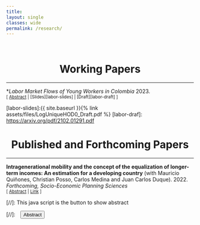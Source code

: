 ```yaml
---
title: 
layout: single
classes: wide
permalink: /research/
---
```

<br/> 

<!-- Google Tag Manager (noscript) -->
<noscript><iframe src="https://www.googletagmanager.com/ns.html?id=GTM-PNS829G"
height="0" width="0" style="display:none;visibility:hidden"></iframe></noscript>
<!-- End Google Tag Manager (noscript) -->

# <center> Working Papers </center>
- - -

**Labor Market Flows of Young Workers in Colombia* 2023.<br/>
<small>[ <a href="#/" onclick="visib('log0')">Abstract</a> | [Slides][labor-slides] | [Draft][labor-draft] ] </small>

<div id="log0" style="display: none; text-align: justify; line-height: 1.2" ><small>
Identifying the effect of policies focused on transitions towards formality of young adult
workers is important to understand the effectiveness of labor policy instruments. This
research article examines how payroll tax cuts affect labor market flows of young workers 
in Colombia through the analysis of the First Job Act (Law 1429 of 2010), which
encouraged hiring of workers under 28 years of age. I present a conceptual framework,
based on the on-the-job search model of Narita (2020), to explain channels through
which a payroll tax cuts affect labor transitions in developing economies. Then, I use
data from the Colombian National Labor Survey (Gran Encuesta Integrada de Hogares) to 
assess the effect of a reduction in payroll taxes, taking advantage of the age
specific eligibility cutoff (28 years of age or younger). The main result shows a positive
effect of 2,8 percentage points in fostering transitions into formal employment of workers 
between 20 and 28 years. The effect is larger for men in the same age group and
individuals with less school attainment. Finally, I present evidence of positive effects in
flows between other employment states as unemployment to self-employment and out
of labor force to formal employment. These results suggest that payroll tax reductions
have a positive effect on the flow of young workers into formal employment.
</small><br><br/></div>

[labor-slides]:{{ site.baseurl }}{% link assets/files/LogUniqueHOD0_Draft.pdf %}
[labor-draf]: https://arxiv.org/pdf/2102.01291.pdf

# <center> Published and Forthcoming Papers </center>
- - -

**Intragenerational mobility and the concept of the equalization of longer-term incomes: An estimation for a developing country** 
(with Mauricio Quiñones, Christian Posso, Carlos Medina and Juan Carlos Duque). 2022.
*Forthcoming, Socio-Economic Planning Sciences*
<br/>
<small>[ <a href="#/" onclick="visib('hpt')">Abstract</a> | [Link][intra-link] ] </small>

<div id="hpt" style="display: none; text-align: justify; line-height: 1.2" ><small>
This paper calculates the degree of intragenerational income mobility and carries out the decomposition of the influence of observable characteristics on income mobility. Using the concept of mobility as the equalization of longer-term incomes, we quantify the class of measures called the E index using administrative records for social security contributions of formally employed young adults in Colombia between 2010 and 2018. In addition, we use the Recentered Influence Function (RIF) decomposition method to extend its application to the E index and decompose the influence of observable characteristics on our estimates. Our findings indicate Colombia's mobility is disequalizing. We also show that female mobility is even more disequalizing than male mobility. Our decomposition shows that disequalizing mobility depends on employees' type of contract, economic sector, and location.
</small><br><br/></div>

[intra-link]: https://www.sciencedirect.com/science/article/abs/pii/S0038012122002646



[//]: This java script is the button to show abstract
<script>
 function visib(id) {
  var x = document.getElementById(id);
  if (x.style.display === "block") {
    x.style.display = "none";
  } else {
    x.style.display = "block";
  }
}
</script>

[//]:&emsp;<button onclick="visib('polariz')" class="btn btn--inverse btn--small">Abstract</button>
